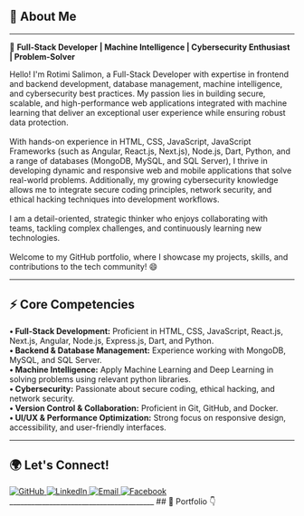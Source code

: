 ## 👋 About Me
________________________________________
🚀 **Full-Stack Developer | Machine Intelligence | Cybersecurity Enthusiast | Problem-Solver**

Hello! I'm Rotimi Salimon, a Full-Stack Developer with expertise in frontend and backend development, database management, machine intelligence, and cybersecurity best practices. My passion lies in building secure, scalable, and high-performance web applications integrated with machine learning that deliver an exceptional user experience while ensuring robust data protection.<br><br>
With hands-on experience in HTML, CSS, JavaScript, JavaScript Frameworks (such as Angular, React.js, Next.js), Node.js, Dart, Python, and a range of databases (MongoDB, MySQL, and SQL Server), I thrive in developing dynamic and responsive web and mobile applications that solve real-world problems. Additionally, my growing cybersecurity knowledge allows me to integrate secure coding principles, network security, and ethical hacking techniques into development workflows.<br><br>
I am a detail-oriented, strategic thinker who enjoys collaborating with teams, tackling complex challenges, and continuously learning new technologies.<br><br>
Welcome to my GitHub portfolio, where I showcase my projects, skills, and contributions to the tech community! 😄
________________________________________
## ⚡ Core Competencies

**• Full-Stack Development:** Proficient in HTML, CSS, JavaScript, React.js, Next.js, Angular, Node.js, Express.js, Dart, and Python.<br>
**•	Backend & Database Management:** Experience working with MongoDB, MySQL, and SQL Server.<br>
**•	Machine Intelligence:** Apply Machine Learning and Deep Learning in solving problems using relevant python libraries.<br>
**•	Cybersecurity:** Passionate about secure coding, ethical hacking, and network security.<br>
**•	Version Control & Collaboration:** Proficient in Git, GitHub, and Docker.<br>
**•	UI/UX & Performance Optimization:** Strong focus on responsive design, accessibility, and user-friendly interfaces.<br>
________________________________________
## 🌍 Let's Connect!
<div>
  <a href="https://github.com/salimonrotimi" target="_blank">
    <img src="https://img.shields.io/badge/GITHUB-black?style=for-the-badge&logo=github&logoColor=white" alt="GitHub" />
  </a>
  <a href="https://linkedin.com/in/salimonrotimi" target="_blank">
    <img src="https://img.shields.io/badge/LINKEDIN-0077B5?style=for-the-badge&logo=linkedin&logoColor=white" alt="LinkedIn" />
  </a>
  <a href="mailto:salimonrotimi@gmail.com">
    <img src="https://img.shields.io/badge/EMAIL-D14836?style=for-the-badge&logo=gmail&logoColor=white" alt="Email" />
  </a>
  <a href="https://facebook.com/salimonrotimi" target="_blank">
    <img src="https://img.shields.io/badge/FACEBOOK-1877F2?style=for-the-badge&logo=facebook&logoColor=white" alt="Facebook" />
  </a>
</div>
________________________________________
## 💼 Portfolio 👇
